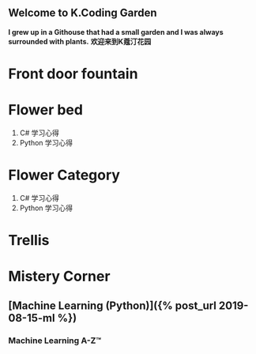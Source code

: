## Welcome to K.Coding Garden

**I grew up in a Githouse that had a small garden and I was always surrounded with plants.**
**欢迎来到K蔻汀花园**

# Front door fountain



# Flower bed
1. C# 学习心得
2. Python 学习心得

# Flower Category
1. C# 学习心得
2. Python 学习心得

# Trellis

# Mistery Corner
## [Machine Learning (Python)]({% post_url 2019-08-15-ml %})

### Machine Learning A-Z™


